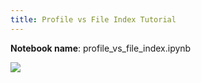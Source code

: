 ```yaml
---
title: Profile vs File Index Tutorial
---
```


**Notebook name**: profile_vs_file_index.ipynb

<img src='/images/comingsoon.png' />